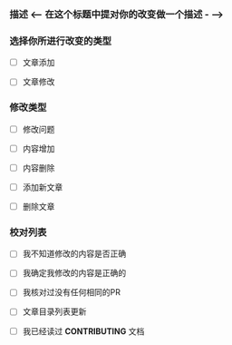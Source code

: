 ### 描述 <-- 在这个标题中提对你的改变做一个描述 - -->
<!-- 具体描述解决了什么问题 -->


### 选择你所进行改变的类型

- [ ] 文章添加

- [ ] 文章修改

### 修改类型

- [ ] 修改问题

- [ ] 内容增加

- [ ] 内容删除

- [ ] 添加新文章

- [ ] 删除文章

### 校对列表
<!-- 如果你不确定这里该怎么选，请在Issue下进行留言，我们将会提供帮助 -->

- [ ] 我不知道修改的内容是否正确

- [ ] 我确定我修改的内容是正确的

- [ ] 我核对过没有任何相同的PR

- [ ] 文章目录列表更新

- [ ] 我已经读过 **CONTRIBUTING** 文档
